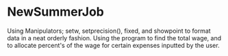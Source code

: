 # NewSummerJob
Using Manipulators; setw, setprecision(), fixed, and showpoint to format data in a neat orderly fashion. Using the program to find the total wage, and to allocate percent's of the wage for certain expenses inputted by the user. 
